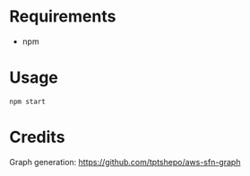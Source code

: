 # Requirements
* npm

# Usage
`npm start`

# Credits
Graph generation:
https://github.com/tptshepo/aws-sfn-graph

